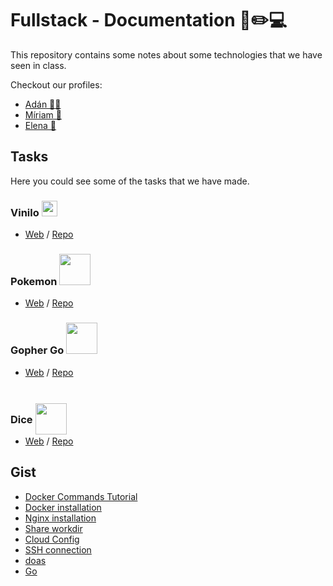 # Fullstack - Documentation 📔✏️💻
This repository contains some notes about some technologies that we have seen in class.

Checkout our profiles:

* [Adán 🐱‍👤](https://github.com/AdanRL)
* [Míriam 🎈](https://github.com/mnzgarcia)
* [Elena 🤭](https://github.com/elenamsd)


## Tasks
Here you could see some of the tasks that we have made.

### Vinilo  <img src="https://www.discotecarecords.com/img/vinilo.gif" width="25px">
* [Web](https://elenamsd.github.io/vinilo/) / [Repo](https://github.com/elenamsd/vinilo)

### Pokemon <img src="https://c.tenor.com/kodC8PAp4icAAAAj/pikachu-happy.gif" width="50px">
* [Web]() / [Repo](https://github.com/AdanRL/pokemon-battle)


### Gopher Go <img src="https://gist.github.com/brudnak/efd7b887bd7c0441d8bb88ae1c77374a/raw/4629432d2259da168960c36e3801642960e645cf/gopher-workout.gif" width="50px">
* [Web]() / [Repo](https://adanrl.github.io/gopherGo/)

### Dice <img src="https://images.squarespace-cdn.com/content/v1/57f55aae5016e18aceeac449/1556005790616-P9HXIF9ZQ6BIWL0C5TRD/Tumbling-Dice_No-Text_GIF.gif?format=1500w" width="50px" style="transform: translateY(18px);">
* [Web](https://elenamsd.github.io/dice/) / [Repo](https://github.com/elenamsd/dice)



## Gist

* [Docker Commands Tutorial](https://gist.github.com/AdanRL/545f17770d10564173137254b5d3ae73)
* [Docker installation](https://gist.github.com/AdanRL/eef7dd4f104d604cf140b4cd515a7786)
* [Nginx installation](https://gist.github.com/AdanRL/9b994d2f4667b856172d3b7092e287bf)
* [Share workdir](https://gist.github.com/AdanRL/c51b7f7aaad92722aeb38e5d31db90f8)
* [Cloud Config](https://gist.github.com/AdanRL/a019c1f37e640617986ca48f999f69bf)
* [SSH connection](https://gist.github.com/AdanRL/01f7d70d3ef419bcc729b61637cd7bee)
* [doas](https://gist.github.com/mnzgarcia/f91ae66ab781e636cc01fef0c74e539d)
* [Go](https://gist.github.com/AdanRL/4ad5d8953c1a56e270db94147f3a43db)